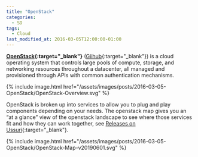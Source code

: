 ```yaml
---
title: "OpenStack"
categories:
  - SD
tags:
  - Cloud
last_modified_at: 2016-03-05T12:00:00-01:00
---
```


**[OpenStack](https://www.openstack.org/){:target="_blank"}** ([Giihub](https://github.com/openstack/openstack){:target="_blank"}) is a cloud operating system that controls large pools of compute, storage, and networking resources throughout a datacenter, all managed and provisioned through APIs with common authentication mechanisms.

{% include image.html href="/assets/images/posts/2016-03-05-OpenStack/OpenStack-Overview.svg" %}

OpenStack is broken up into services to allow you to plug and play components depending on your needs. The openstack map gives you an “at a glance” view of the openstack landscape to see where those services fit and how they can work together, see [Releases on Ussuri](https://releases.openstack.org/ussuri/){:target="_blank"}.

{% include image.html href="/assets/images/posts/2016-03-05-OpenStack/OpenStack-Map-v20190601.svg" %}
